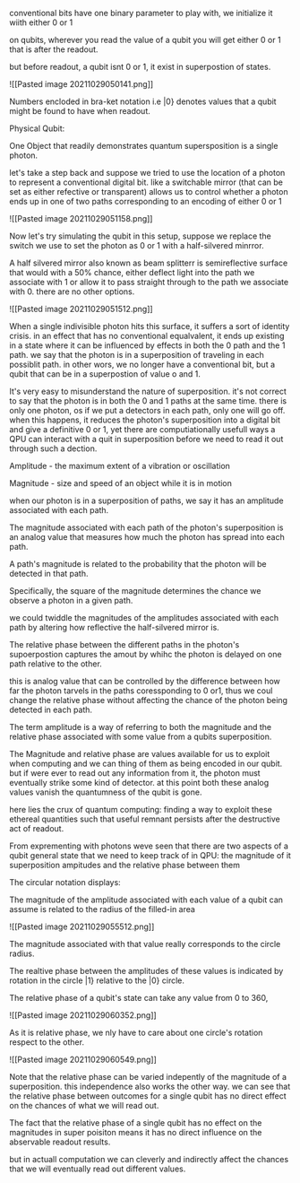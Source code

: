 conventional bits have one binary parameter to play with, 
we initialize it wiith either 0 or 1

on qubits, wherever you read the value of a qubit you will get either 0 or 1 that is after the readout.

but before readout, a qubit isnt 0 or 1, it exist in superpostion of states.

![[Pasted image 20211029050141.png]]

Numbers encloded in bra-ket notation i.e |0} denotes values that a qubit might be found to have when readout.

Physical Qubit:

One Object that readily demonstrates quantum supersposition is a single photon.

let's take a step back and suppose we tried to use the location of a photon to represent a conventional digital bit. like a switchable mirror (that can be set as either refective or transparent) allows us to control whether a photon ends up in one of two paths corresponding to an encoding of either 0 or 1

![[Pasted image 20211029051158.png]]

Now let's try simulating the qubit in this setup, suppose we replace the switch we use to set the photon as 0 or 1 with a half-silvered minrror.

A half silvered mirror also known as beam splitterr is semireflective surface that would with a 50% chance, either deflect light into the path we associate with 1 or allow it to pass straight through to the path we associate with 0. there are no other options.

![[Pasted image 20211029051512.png]]

When a single indivisible photon hits this surface, it suffers a sort of identity crisis. in an effect that has no conventional equalvalent, it ends up existing in a state where it can be influenced by effects in both the 0 path and the 1 path. we say that the photon is in a superposition of traveling in each possiblit path. in other wors, we no longer have a conventional bit, but a qubit that can be in a superpostion of value o and 1.

It's very easy to misunderstand the nature of superposition. it's not correct to say that the photon is in both the 0 and 1 paths at the same time. there is only one photon, os if we put a detectors in each path, only one will go off. when this happens, it reduces the photon's superposition into a digital bit and give a definitive 0 or 1, yet there are computiationally usefull ways a QPU can interact with a quit in superposition before we need to read it out through such a dection.

Amplitude - the maximum extent of a vibration or oscillation

Magnitude - size and speed of an object while it is in motion

when our photon is in a superposition of paths, we say it has an amplitude associated with each path.

The magnitude associated with each path of the photon's superposition is an analog value that measures how much the photon has spread into each path. 

A path's magnitude is related to the probability that the photon will be detected in that path.

Specifically, the square of the magnitude determines the chance we observe a photon in a given path.

we could twiddle the magnitudes of the amplitudes associated with each path by altering how reflective the half-silvered mirror is.

The relative phase between the different paths in the photon's supoerpostion captures the amout by whihc the photon is delayed on one path relative to the other.

this is analog value that can be controlled by the difference between how far the photon tarvels in the paths coressponding to 0 or1, thus we coul change the relative phase without affecting the chance of the photon being detected in each path.

The term amplitude is a way of referring to both the magnitude and the relative phase associated with some value from a qubits superposition.

The Magnitude and relative phase are values available for us to exploit when computing and we can thing of them as being encoded in our qubit. but if were ever to read out any information from it, the photon must eventually strike some kind of detector. at this point both these analog values vanish the quantumness of the qubit is gone.

here lies the crux of quantum computing: finding a way to exploit these ethereal quantities such that useful remnant persists after the destructive act of readout.


From exprementing with photons weve seen that there are two aspects of a qubit general state that we need to keep track of in QPU: the magnitude of it superposition ampitudes and the relative phase between them

The circular notation displays:

The magnitude of the amplitude associated with each value of a qubit can assume is related to the radius of the filled-in area

![[Pasted image 20211029055512.png]]


The magnitude associated with that value really corresponds to the circle radius.

The realtive phase between the amplitudes of these values is indicated by rotation in the circle |1} relative to the |0} circle.

The relative phase of a qubit's state can take any value from 0 to 360, 

![[Pasted image 20211029060352.png]]

As it is relative phase, we nly have to care about one circle's rotation respect to the other.

![[Pasted image 20211029060549.png]]

Note that the relative phase can be varied indepently of the magnitude of a superposition. this independence also works the other way. we can see that the relative phase between outcomes for a single qubit has no direct effect on the chances of what we will read out.

The fact that the relative phase of a single qubit has no effect on the magnitudes in super poisiton means it has no direct influence on the abservable readout results.

but in actuall computation we can cleverly and indirectly affect the chances that we will eventually read out different values.
